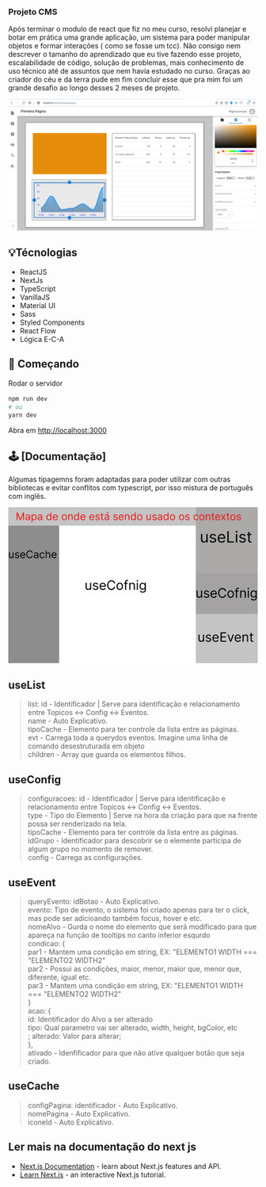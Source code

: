 ### Projeto CMS 
Após terminar o modulo de react que fiz no meu curso, resolvi planejar e botar em prática
uma grande aplicação, um sistema para poder manipular objetos e formar interações ( como 
se fosse um tcc). Não consigo nem descrever o tamanho do aprendizado que eu tive fazendo esse
projeto, escalabilidade de código, solução de problemas, mais conhecimento de uso técnico
até de assuntos que nem havia estudado no curso. Graças ao criador do céu e da terra pude
em fim concluir esse que pra mim foi um grande desafio ao longo desses 2 meses de projeto.

![ImagemSistema](public/imagemdosistema.png)

## 💡Técnologias
- ReactJS
- NextJs
- TypeScript
- VanillaJS
- Material UI
- Sass
- Styled Components
- React Flow
- Lógica E-C-A

## 🚀 Começando

Rodar o servidor
```bash
npm run dev
# ou
yarn dev
```
Abra em [http://localhost:3000](http://localhost:3000) 

## 🕹 [Documentação]

Algumas tipagemns foram adaptadas para poder utilizar com outras bibliotecas e evitar
conflitos com typescript, por isso mistura de português com inglês.

![Mapa de Contexto](public/projetocmsgabrieldavidsilva.png)

## useList

>list:
>id - Identificador | Serve para identificação e relacionamento entre Topicos <-> Config <-> Eventos.<br />
>name - Auto Explicativo.<br />
>tipoCache - Elemento para ter controle da lista entre as páginas.<br />
>evt - Carrega toda a querydos eventos. Imagine uma linha de comando desestruturada em objeto<br />
>children - Array que guarda os elementos filhos.<br />

## useConfig
>configuracoes: 
>id - Identificador | Serve para identificação e relacionamento entre Topicos <-> Config <-> Eventos.<br />
>type - Tipo do Elemento | Serve na hora da criação para que na frente possa ser renderizado na tela.<br />
>tipoCache - Elemento para ter controle da lista entre as páginas.<br />
>idGrupo - Identificador para descobrir se o elemente participa de algum grupo no momento de remover.<br />
>config - Carrega as configurações.<br />

## useEvent
>queryEvento:
>idBotao - Auto Explicativo.<br />
>evento: Tipo de evento, o sistema foi criado apenas para ter o click, mas pode ser adicioando também focus, hover e etc.<br />
>nomeAlvo - Gurda o nome do elemento que será modificado para que apareça na função de tooltips no canto inferior esqurdo<br />
>condicao: {<br />
> par1 - Mantem uma condição em string, EX: "ELEMENTO1 WIDTH === "ELEMENTO2 WIDTH2" <br />
> par2 - Possui as condições, maior, menor, maior que, menor que, diferente, igual etc.<br />
> par3 - Mantem uma condição em string, EX: "ELEMENTO1 WIDTH === "ELEMENTO2 WIDTH2" <br />
}<br />
acao: {<br />
>id: Identificador do Alvo a ser alterado<br />
>tipo: Qual parametro vai ser alterado, width, height, bgColor, etc<br />;
>alterado: Valor para alterar;<br />
},<br />
>ativado - Idenfificador para que não ative qualquer botão que seja criado.<br />

## useCache
>configPagina:
>identificador -  Auto Explicativo.<br />
>nomePagina -  Auto Explicativo.<br />
>iconeId -  Auto Explicativo.<br />

## Ler mais na documentação do next js
- [Next.js Documentation](https://nextjs.org/docs) - learn about Next.js features and API.
- [Learn Next.js](https://nextjs.org/learn) - an interactive Next.js tutorial.

